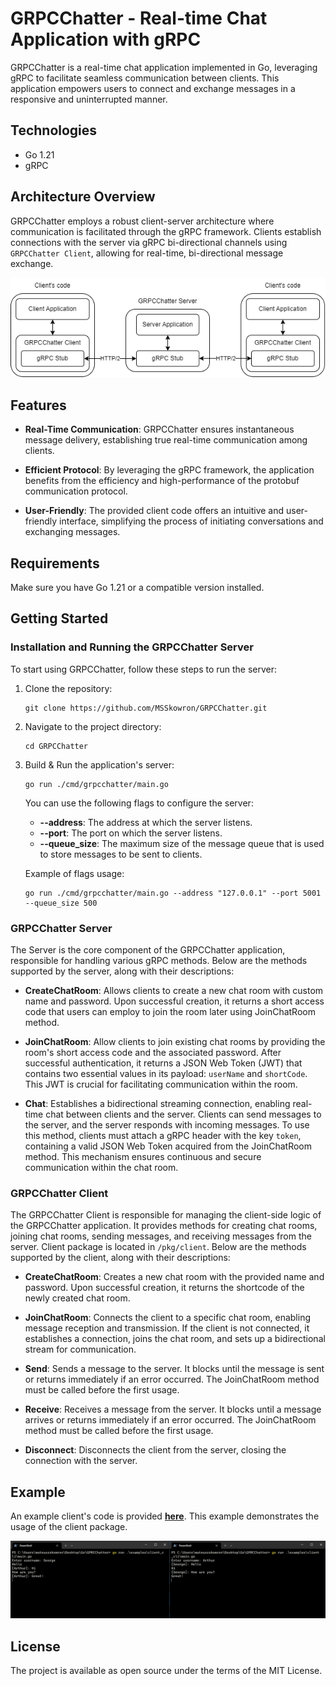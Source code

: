 # GRPCChatter - Real-time Chat Application with gRPC

GRPCChatter is a real-time chat application implemented in Go, leveraging gRPC to facilitate seamless communication between clients. This application empowers users to connect and exchange messages in a responsive and uninterrupted manner.

## Technologies

- Go 1.21
- gRPC

## Architecture Overview

GRPCChatter employs a robust client-server architecture where communication is facilitated through the gRPC framework. Clients establish connections with the server via gRPC bi-directional channels using `GRPCChatter Client`, allowing for real-time, bi-directional message exchange.

![Architecture](./docs/architecture.png)

## Features

- **Real-Time Communication**: GRPCChatter ensures instantaneous message delivery, establishing true real-time communication among clients.

- **Efficient Protocol**: By leveraging the gRPC framework, the application benefits from the efficiency and high-performance of the protobuf communication protocol.

- **User-Friendly**: The provided client code offers an intuitive and user-friendly interface, simplifying the process of initiating conversations and exchanging messages.

## Requirements

Make sure you have Go 1.21 or a compatible version installed.

## Getting Started

### Installation and Running the GRPCChatter Server

To start using GRPCChatter, follow these steps to run the server:

1. Clone the repository:

    ```
    git clone https://github.com/MSSkowron/GRPCChatter.git
    ```

2. Navigate to the project directory:

    ```
    cd GRPCChatter
    ```

3. Build & Run the application's server:

    ```
    go run ./cmd/grpcchatter/main.go
    ```

    You can use the following flags to configure the server:
    - **--address**: The address at which the server listens.
    - **--port**: The port on which the server listens.
    - **--queue_size**: The maximum size of the message queue that is used to store messages to be sent to clients.

    Example of flags usage:

    ```
    go run ./cmd/grpcchatter/main.go --address "127.0.0.1" --port 5001 --queue_size 500
    ```

### GRPCChatter Server

The Server is the core component of the GRPCChatter application, responsible for handling various gRPC methods. Below are the methods supported by the server, along with their descriptions:

- **CreateChatRoom**: Allows clients to create a new chat room with custom name and password. Upon successful creation, it returns a short access code that users can employ to join the room later using JoinChatRoom method.

- **JoinChatRoom**: Allow clients to join existing chat rooms by providing the room's short access code and the associated password. After successful authentication, it returns a JSON Web Token (JWT) that contains two essential values in its payload: `userName` and `shortCode`. This JWT is crucial for facilitating communication within the room.

- **Chat**: Establishes a bidirectional streaming connection, enabling real-time chat between clients and the server. Clients can send messages to the server, and the server responds with incoming messages. To use this method, clients must attach a gRPC header with the key `token`, containing a valid JSON Web Token acquired from the JoinChatRoom method. This mechanism ensures continuous and secure communication within the chat room.

### GRPCChatter Client

The GRPCChatter Client is responsible for managing the client-side logic of the GRPCChatter application. It provides methods for creating chat rooms, joining chat rooms, sending messages, and receiving messages from the server. Client package is located in `/pkg/client`. Below are the methods supported by the client, along with their descriptions:

- **CreateChatRoom**: Creates a new chat room with the provided name and password. Upon successful creation, it returns the shortcode of the newly created chat room.

- **JoinChatRoom**: Connects the client to a specific chat room, enabling message reception and transmission. If the client is not connected, it establishes a connection, joins the chat room, and sets up a bidirectional stream for communication.

- **Send**: Sends a message to the server. It blocks until the message is sent or returns immediately if an error occurred. The JoinChatRoom method must be called before the first usage.

- **Receive**: Receives a message from the server. It blocks until a message arrives or returns immediately if an error occurred. The JoinChatRoom method must be called before the first usage.

- **Disconnect**: Disconnects the client from the server, closing the connection with the server.

## Example

An example client's code is provided [**here**](./examples/client_cli/main.go).
This example demonstrates the usage of the client package.

![Example](./docs/examples_client_cli.png)

## License

The project is available as open source under the terms of the MIT License.

